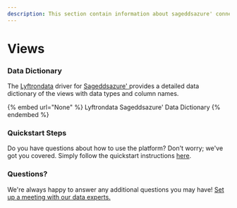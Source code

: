 ```yaml
---
description: This section contain information about sageddsazure' connector views information
---
```


# Views

### Data Dictionary

The [Lyftrondata](https://www.lyftrondata.com/) driver for [Sageddsazure'](None/)[ ](https://www.lyftrondata.com/integration/sageddsazure'/)provides a detailed data dictionary of the views with data types and column names.

{% embed url="None" %}
Lyftrondata Sageddsazure' Data Dictionary
{% endembed %}

### Quickstart Steps

Do you have questions about how to use the platform? Don't worry; we've got you covered. Simply follow the quickstart instructions [here](../README.md).

### Questions? <a href="#questions" id="questions"></a>

We're always happy to answer any additional questions you may have! [Set up a meeting with our data experts.](https://www.lyftrondata.com/book-a-meeting/)


